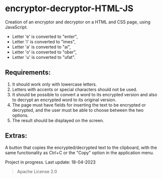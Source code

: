 # encryptor-decryptor-HTML-JS
Creation of an encryptor and decryptor on a HTML and CSS page, using JavaScript.

* Letter 'e' is converted to "enter",
* Letter 'i' is converted to "imes",
* Letter 'a' is converted to "ai",
* Letter 'o' is converted to "ober",
* Letter 'u' is converted to "ufat".


## Requirements:
1. It should work only with lowercase letters.
2. Letters with accents or special characters should not be used.
3. It should be possible to convert a word to its encrypted version and also to decrypt an encrypted word to its original version.
4. The page must have fields for inserting the text to be encrypted or decrypted, and the user must be able to choose between the two options.
5. The result should be displayed on the screen.

## Extras:
A button that copies the encrypted/decrypted text to the clipboard, with the same functionality as Ctrl+C or the "Copy" option in the application menu.


Project in progress.
Last update: 18-04-2023

>Apache License 2.0
